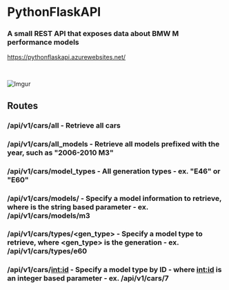# PythonFlaskAPI

### A small REST API that exposes data about BMW M performance models

https://pythonflaskapi.azurewebsites.net/

<br>

![Imgur](https://i.imgur.com/gDUvK1b.png)

## Routes
### /api/v1/cars/all - Retrieve all cars
### /api/v1/cars/all_models - Retrieve all models prefixed with the year, such as "2006-2010 M3"
### /api/v1/cars/model_types - All generation types - ex. "E46" or "E60"
### /api/v1/cars/models/<model> - Specify a model information to retrieve, where <model> is the string based parameter - ex. /api/v1/cars/models/m3
### /api/v1/cars/types/<gen_type> - Specify a model type to retrieve, where <gen_type> is the generation - ex. /api/v1/cars/types/e60 
### /api/v1/cars/<int:id> - Specify a model type by ID - where <int:id> is an integer based parameter - ex. /api/v1/cars/7


